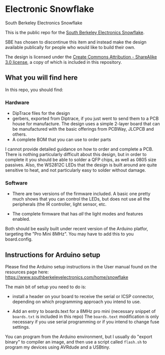 
# Electronic Snowflake

South Berkeley Electronics Snowflake

This is the public repo for the
[South Berkeley Electronics Snowflake](https://www.southberkeleyelectronics.com/home/snowflake).

SBE has chosen to discontinue this item and instead make the design
available publically for people who would like to build their
own.

The design is licensed under the
[Create Commons Attribution - ShareAlike 3.0 license](https://creativecommons.org/licenses/by-sa/3.0/), a copy of which is included in this repository.

## What you will find here

In this repo, you should find:

### Hardware

* DipTrace files for the design
* gerbers, exported from Diptrace, if you just went to send them to a PCB house
  for manufacture. The design uses a simple 2-layer board that can be manufactured
  with the basic offerings from PCBWay, JLCPCB and others.
* A complete BOM that you can use to order parts

I cannot provide detailed guidance on how to order and complete a PCB.
There is nothing particularly difficult about this design, but in order to
complete it you should be able to solder a QFP chips, as well as 0805 size
passives. Also, the WS2812C LEDs that the design is built around are quite
sensitive to heat, and not particularly easy to solder without damage.

### Software

* There are two versions of the firmware included. A basic one
  pretty much shows that you can control the LEDs, but does not
  use all the peripherals (the IR controller, light sensor, etc.

* The complete firmware that has *all* the light modes and features
  enabled.

Both should be easily built under recent version of the Arduino
platfor, targeting the "Pro Mini 8MHz". You may have to add this
to you board.config.

## Instructions for Arduino setup

Please find the Arduino setup instructions in
the User manual found on the resources page here:
https://www.southberkeleyelectronics.com/home/snowflake

The main bit of setup you need to do is:

* install a header on your board to receive the serial or ICSP connector,
  depending on which programming approach you intend to use.

* Add an entry to boards.text for a 8MHz pro mini (necessary snippet
  of `boards.txt` is included in this repo) The `boards.text` modification
  is only necessary if you use serial programming or if you intend to
  change fuse settings.

You can program from the Arduino environment, but I usually do "export
binary" to compiler an image, and then use a script called `flash.sh` to
program my devices using AVRdude and a USBtiny.

